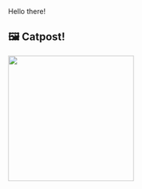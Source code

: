 Hello there!



## 🖼️ Catpost!

<sub>
    <img src="https://cdn2.thecatapi.com/images/b8q.jpg" height="256">
</sub>

